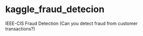 # kaggle_fraud_detecion
IEEE-CIS Fraud Detection (Can you detect fraud from customer transactions?)
